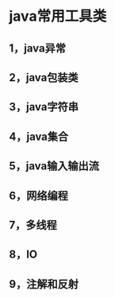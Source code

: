

# java常用工具类

## 1，java异常

## 2，java包装类

## 3，java字符串

## 4，java集合

## 5，java输入输出流

## 6，网络编程

## 7，多线程

## 8，IO

## 9，注解和反射